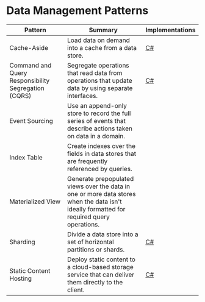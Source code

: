 # Data Management Patterns

| Pattern | Summary | Implementations |
| --- | --- | --- |
| Cache-Aside | Load data on demand into a cache from a data store. | [C#](https://docs.microsoft.com/en-us/azure/architecture/patterns/cache-aside#example) |
| Command and Query Responsibility Segregation (CQRS) | Segregate operations that read data from operations that update data by using separate interfaces. | [C#](https://docs.microsoft.com/en-us/azure/architecture/patterns/cqrs#example) |
| Event Sourcing | Use an append-only store to record the full series of events that describe actions taken on data in a domain. |  |
| Index Table | Create indexes over the fields in data stores that are frequently referenced by queries. |  |
| Materialized View | Generate prepopulated views over the data in one or more data stores when the data isn't ideally formatted for required query operations. |  |
| Sharding | Divide a data store into a set of horizontal partitions or shards. | [C#](https://docs.microsoft.com/en-us/azure/architecture/patterns/sharding#example) |
| Static Content Hosting | Deploy static content to a cloud-based storage service that can deliver them directly to the client. | [C#](https://docs.microsoft.com/en-us/azure/architecture/patterns/static-content-hosting#example) |
